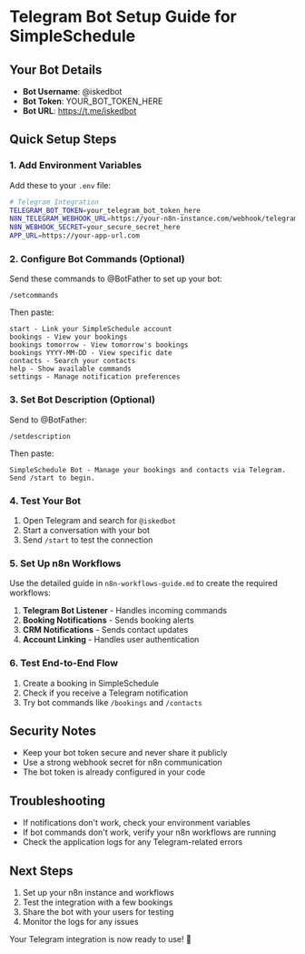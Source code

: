 # Telegram Bot Setup Guide for SimpleSchedule

## Your Bot Details
- **Bot Username**: @iskedbot
- **Bot Token**: YOUR_BOT_TOKEN_HERE
- **Bot URL**: https://t.me/iskedbot

## Quick Setup Steps

### 1. Add Environment Variables
Add these to your `.env` file:

```bash
# Telegram Integration
TELEGRAM_BOT_TOKEN=your_telegram_bot_token_here
N8N_TELEGRAM_WEBHOOK_URL=https://your-n8n-instance.com/webhook/telegram
N8N_WEBHOOK_SECRET=your_secure_secret_here
APP_URL=https://your-app-url.com
```

### 2. Configure Bot Commands (Optional)
Send these commands to @BotFather to set up your bot:

```
/setcommands
```

Then paste:
```
start - Link your SimpleSchedule account
bookings - View your bookings
bookings tomorrow - View tomorrow's bookings
bookings YYYY-MM-DD - View specific date
contacts - Search your contacts
help - Show available commands
settings - Manage notification preferences
```

### 3. Set Bot Description (Optional)
Send to @BotFather:
```
/setdescription
```

Then paste:
```
SimpleSchedule Bot - Manage your bookings and contacts via Telegram. Send /start to begin.
```

### 4. Test Your Bot
1. Open Telegram and search for `@iskedbot`
2. Start a conversation with your bot
3. Send `/start` to test the connection

### 5. Set Up n8n Workflows
Use the detailed guide in `n8n-workflows-guide.md` to create the required workflows:

1. **Telegram Bot Listener** - Handles incoming commands
2. **Booking Notifications** - Sends booking alerts
3. **CRM Notifications** - Sends contact updates
4. **Account Linking** - Handles user authentication

### 6. Test End-to-End Flow
1. Create a booking in SimpleSchedule
2. Check if you receive a Telegram notification
3. Try bot commands like `/bookings` and `/contacts`

## Security Notes
- Keep your bot token secure and never share it publicly
- Use a strong webhook secret for n8n communication
- The bot token is already configured in your code

## Troubleshooting
- If notifications don't work, check your environment variables
- If bot commands don't work, verify your n8n workflows are running
- Check the application logs for any Telegram-related errors

## Next Steps
1. Set up your n8n instance and workflows
2. Test the integration with a few bookings
3. Share the bot with your users for testing
4. Monitor the logs for any issues

Your Telegram integration is now ready to use! 🚀


